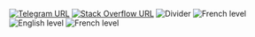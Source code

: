 [![Telegram URL](https://img.shields.io/twitter/url?label=Telegram&logo=telegram&style=social&url=https%3A%2F%2Ft.me%2Fismlhbb)](https://t.me/AtilioA)
[![Stack Overflow URL](https://img.shields.io/twitter/url?label=&logo=StackOverflow&style=social&url=https://stackoverflow.com/users/7841675/atilioa)](https://stackoverflow.com/users/7841675/atilioa)
![Divider](https://img.shields.io/badge/-|-333) ![French level](https://img.shields.io/badge/PT--BR-N-brightgreen)
![English level](https://img.shields.io/badge/EN-C1-green)
![French level](https://img.shields.io/badge/FR-B1-yellow)
